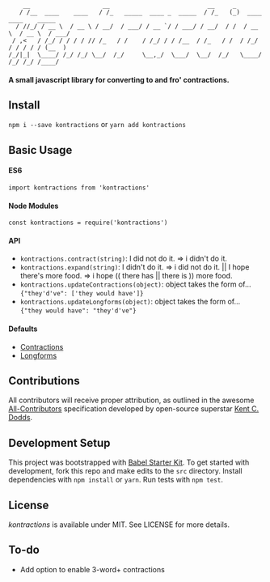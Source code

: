 ```
    __                    __                           __     _                        
   / /__  ____    ____   / /_   _____  ____ _  _____  / /_   (_)  ____    ____    _____
  / //_/ / __ \  / __ \ / __/  / ___/ / __ `/ / ___/ / __/  / /  / __ \  / __ \  / ___/
 / ,<   / /_/ / / / / // /_   / /    / /_/ / / /__  / /_   / /  / /_/ / / / / / (__  )
/_/|_|  \____/ /_/ /_/ \__/  /_/     \__,_/  \___/  \__/  /_/   \____/ /_/ /_/ /____/  
```

#### A small javascript library for converting to and fro' contractions.

## Install

`npm i --save kontractions` or `yarn add kontractions`

## Basic Usage

#### ES6
`import kontractions from 'kontractions'`

#### Node Modules
`const kontractions = require('kontractions')`

#### API
- `kontractions.contract(string)`: I did not do it. => i didn't do it.
- `kontractions.expand(string)`: I didn't do it. => i did not do it.  ||  I hope there's more food. => i hope (( there has || there is )) more food.
- `kontractions.updateContractions(object)`: object takes the form of... `{"they'd've": ['they would have']}`
- `kontractions.updateLongforms(object)`: object takes the form of... `{"they would have": "they'd've"}`

#### Defaults
- [Contractions](https://github.com/johncmunson/kontractions/blob/master/src/index.js)
- [Longforms](https://github.com/johncmunson/kontractions/blob/master/src/index.js)

## Contributions

All contributors will receive proper attribution, as outlined in the awesome [All-Contributors](https://github.com/kentcdodds/all-contributors) specification developed by open-source superstar [Kent C. Dodds](https://twitter.com/kentcdodds?lang=en).

## Development Setup

This project was bootstrapped with [Babel Starter Kit](https://github.com/kriasoft/babel-starter-kit). To get started with development, fork this repo and make edits to the `src` directory. Install dependencies with `npm install` or `yarn`. Run tests with `npm test`.

## License

*kontractions* is available under MIT. See LICENSE for more details.

## To-do
- Add option to enable 3-word+ contractions
